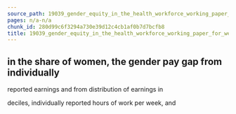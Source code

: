 ```yaml
---
source_path: 19039_gender_equity_in_the_health_workforce_working_paper_for_web_pdf.md
pages: n/a-n/a
chunk_id: 280d99c6f3294a730e39d12c4cb1af0b7d7bcfb8
title: 19039_gender_equity_in_the_health_workforce_working_paper_for_web_pdf
---
```

## in the share of women, the gender pay gap from individually

reported earnings and from distribution of earnings in

deciles, individually reported hours of work per week, and
